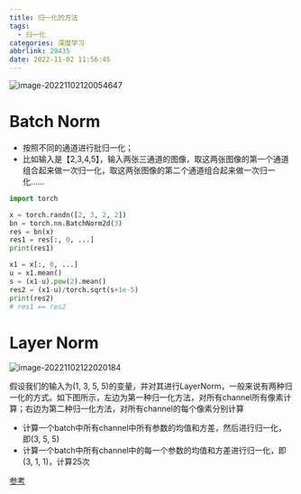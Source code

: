 ```yaml
---
title: 归一化的方法
tags:
  - 归一化
categories: 深度学习
abbrlink: 29435
date: 2022-11-02 11:56:45
---
```


![image-20221102120054647](https://myforpicgo.oss-cn-beijing.aliyuncs.com/image/202211021208331.png)

# Batch Norm

- 按照不同的通道进行批归一化；
- 比如输入是【2,3,4,5】，输入两张三通道的图像，取这两张图像的第一个通道组合起来做一次归一化，取这两张图像的第二个通道组合起来做一次归一化......

```python
import torch

x = torch.randn([2, 3, 2, 2])
bn = torch.nn.BatchNorm2d(3)
res = bn(x)
res1 = res[:, 0, ...]
print(res1)

x1 = x[:, 0, ...]
u = x1.mean()
s = (x1-u).pow(2).mean()
res2 = (x1-u)/torch.sqrt(s+1e-5)
print(res2)
# res1 == res2

```

# Layer Norm

![image-20221102122020184](https://myforpicgo.oss-cn-beijing.aliyuncs.com/image/202211021220230.png)

假设我们的输入为(1, 3, 5, 5)的变量，并对其进行LayerNorm，一般来说有两种归一化的方式。如下图所示，左边为第一种归一化方法，对所有channel所有像素计算；右边为第二种归一化方法，对所有channel的每个像素分别计算

- 计算一个batch中所有channel中所有参数的均值和方差，然后进行归一化，即(3, 5, 5)
- 计算一个batch中所有channel中的每一个参数的均值和方差进行归一化，即(3, 1, 1)，计算25次

[参考](!https://blog.csdn.net/weixin_41978699/article/details/122778085)
